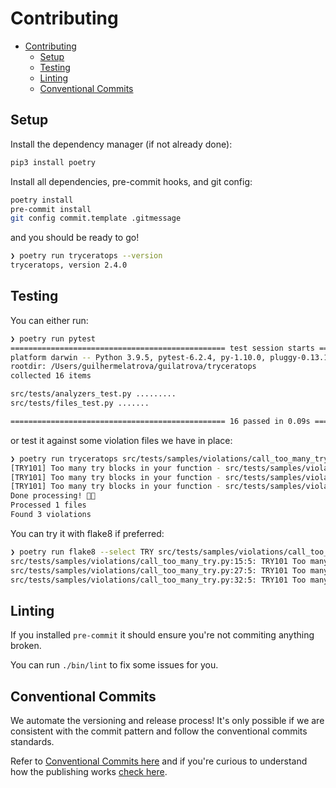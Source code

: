 # Contributing

- [Contributing](#contributing)
  - [Setup](#setup)
  - [Testing](#testing)
  - [Linting](#linting)
  - [Conventional Commits](#conventional-commits)

## Setup

Install the dependency manager (if not already done):

```sh
pip3 install poetry
```

Install all dependencies, pre-commit hooks, and git config:

```sh
poetry install
pre-commit install
git config commit.template .gitmessage
```

and you should be ready to go!

```sh
❯ poetry run tryceratops --version
tryceratops, version 2.4.0
```

## Testing

You can either run:

```sh
❯ poetry run pytest
================================================ test session starts ================================================
platform darwin -- Python 3.9.5, pytest-6.2.4, py-1.10.0, pluggy-0.13.1
rootdir: /Users/guilhermelatrova/guilatrova/tryceratops
collected 16 items

src/tests/analyzers_test.py .........                                                                         [ 56%]
src/tests/files_test.py .......                                                                               [100%]

================================================ 16 passed in 0.09s =================================================
```

or test it against some violation files we have in place:

```sh
❯ poetry run tryceratops src/tests/samples/violations/call_too_many_try.py
[TRY101] Too many try blocks in your function - src/tests/samples/violations/call_too_many_try.py:15:4
[TRY101] Too many try blocks in your function - src/tests/samples/violations/call_too_many_try.py:27:4
[TRY101] Too many try blocks in your function - src/tests/samples/violations/call_too_many_try.py:32:4
Done processing! 🦖✨
Processed 1 files
Found 3 violations
```

You can try it with flake8 if preferred:

```sh
❯ poetry run flake8 --select TRY src/tests/samples/violations/call_too_many_try.py
src/tests/samples/violations/call_too_many_try.py:15:5: TRY101 Too many try blocks in your function
src/tests/samples/violations/call_too_many_try.py:27:5: TRY101 Too many try blocks in your function
src/tests/samples/violations/call_too_many_try.py:32:5: TRY101 Too many try blocks in your function
```

## Linting

If you installed `pre-commit` it should ensure you're not commiting anything broken.

You can run `./bin/lint` to fix some issues for you.

## Conventional Commits

We automate the versioning and release process! It's only possible if we are consistent with the commit pattern and follow the conventional commits standards.

Refer to [Conventional Commits here](https://www.conventionalcommits.org/en/v1.0.0/) and if you're curious to understand how the publishing works [check here](https://python-semantic-release.readthedocs.io/en/latest/).
